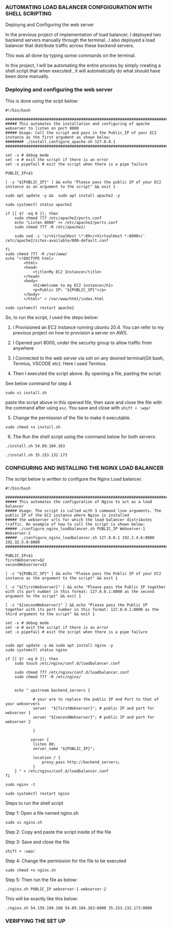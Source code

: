 ### AUTOMATING LOAD BALANCER CONFGIGURATION WITH SHELL SCRIPTING

Deployng and Configuring the  web server

In the previous project of implementation of load balancer, I deployed two backend servers manually through the terminal...I also deployed a load balancer that distribute traffic across these backend servers.

This was all done by typing somw commands on the terminal.

In this project, I will be automating the entire process by simply creating a shell script that when executed , it will automatically do what should have been done manually.

### Deploying and configuring the web server 

This is done using the scipt below:

```
#!/bin/bash

####################################################################################################################
##### This automates the installation and configuring of apache webserver to listen on port 8000
##### Usage: Call the script and pass in the Public_IP of your EC2 instance as the first argument as shown below:
######## ./install_configure_apache.sh 127.0.0.1
####################################################################################################################

set -x # debug mode
set -e # exit the script if there is an error
set -o pipefail # exit the script when there is a pipe failure

PUBLIC_IP=$1

[ -z "${PUBLIC_IP}" ] && echo "Please pass the public IP of your EC2 instance as an argument to the script" && exit 1

sudo apt update -y &&  sudo apt install apache2 -y

sudo systemctl status apache2

if [[ $? -eq 0 ]]; then
    sudo chmod 777 /etc/apache2/ports.conf
    echo "Listen 8000" >> /etc/apache2/ports.conf
    sudo chmod 777 -R /etc/apache2/

    sudo sed -i 's/<VirtualHost \*:80>/<VirtualHost *:8000>/' /etc/apache2/sites-available/000-default.conf

fi
sudo chmod 777 -R /var/www/
echo "<!DOCTYPE html>
        <html>
        <head>
            <title>My EC2 Instance</title>
        </head>
        <body>
            <h1>Welcome to my EC2 instance</h1>
            <p>Public IP: "${PUBLIC_IP}"</p>
        </body>
        </html>" > /var/www/html/index.html

sudo systemctl restart apache2

```




So, to run the script, I used the steps below:

1) I Provisioned an EC2 instance running ubuntu 20.4. You can refer to my previous project on how to provision a server on AWS.


2) I Opened port 8000, under the security group to allow traffic from anywhere


3) I Connected to the web server via ssh on any desired terminal(Git bash, Termius, VSCODE etc). Here i used Termius.


4) Then I executed  the script above. By opeining a file, pasting the script. 

See below command for step 4

`sudo vi install.sh`

paste the script above in this opened file, then save and close the file with the command after using `esc`.
You save and close with `shift + :wqa!`



5) Change the  permission of the file to make it executable.

`sudo chmod +x install.sh`



6) The Run the shell script using the command below for both servers:

`./install.sh 54.89.104.163`

`./install.sh 35.153.132.173` 





### CONFIGURING AND INSTALLING THE NGINX LOAD BALANCER

The script below is written to configure the Nginx Load balancer.

```
#!/bin/bash

######################################################################################################################
##### This automates the configuration of Nginx to act as a load balancer
##### Usage: The script is called with 3 command line arguments. The public IP of the EC2 instance where Nginx is installed
##### the webserver urls for which the load balancer distributes traffic. An example of how to call the script is shown below:
##### ./configure_nginx_loadbalancer.sh PUBLIC_IP Webserver-1 Webserver-2
#####  ./configure_nginx_loadbalancer.sh 127.0.0.1 192.2.4.6:8000  192.32.5.8:8000
############################################################################################################# 

PUBLIC_IP=$1
firstWebserver=$2
secondWebserver=$3

[ -z "${PUBLIC_IP}" ] && echo "Please pass the Public IP of your EC2 instance as the argument to the script" && exit 1

[ -z "${firstWebserver}" ] && echo "Please pass the Public IP together with its port number in this format: 127.0.0.1:8000 as the second argument to the script" && exit 1

[ -z "${secondWebserver}" ] && echo "Please pass the Public IP together with its port number in this format: 127.0.0.1:8000 as the third argument to the script" && exit 1

set -x # debug mode
set -e # exit the script if there is an error
set -o pipefail # exit the script when there is a pipe failure


sudo apt update -y && sudo apt install nginx -y
sudo systemctl status nginx

if [[ $? -eq 0 ]]; then
    sudo touch /etc/nginx/conf.d/loadbalancer.conf

    sudo chmod 777 /etc/nginx/conf.d/loadbalancer.conf
    sudo chmod 777 -R /etc/nginx/

    
    echo " upstream backend_servers {

            # your are to replace the public IP and Port to that of your webservers
            server  "${firstWebserver}"; # public IP and port for webserser 1
            server "${secondWebserver}"; # public IP and port for webserver 2

            }

           server {
            listen 80;
            server_name "${PUBLIC_IP}";

            location / {
                proxy_pass http://backend_servers;   
            }
    } " > /etc/nginx/conf.d/loadbalancer.conf
fi

sudo nginx -t

sudo systemctl restart nginx

```


Steps to run the shell script 

Step 1: Open a file named nginx.sh

`sudo vi nginx.sh`

Step 2: Copy and paste the script inside of the file

Step 3: Save and close the file

`shift + :wqa!`

Step 4: Change the permission for the file to be executed

`sudo chmod +x nginx.sh`

Step 5: Then run the file as below:

`./nginx.sh PUBLIC_IP webserver-1 webserver-2`

This will be exactly like this below:


`./nginx.sh 54.159.109.168 54.89.104.163:8000 35.153.132.173:8000`



### VERIFYING THE SET UP







